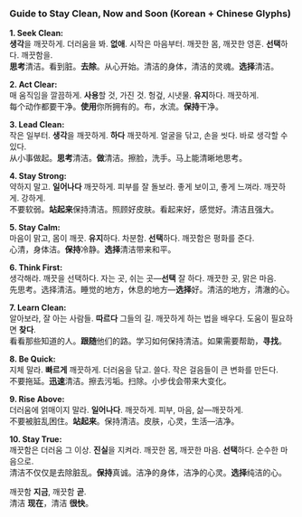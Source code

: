 ### **Guide to Stay Clean, Now and Soon (Korean + Chinese Glyphs)**

**1. Seek Clean:**  
**생각**을 깨끗하게. 더러움을 봐. **없애**. 시작은 마음부터. 깨끗한 몸, 깨끗한 영혼. **선택**하다. 깨끗함을.  
**思考**清洁。看到脏。**去除**。从心开始。清洁的身体，清洁的灵魂。**选择**清洁。

**2. Act Clear:**  
매 움직임을 깔끔하게. **사용**할 것, 가진 것. 헝겊, 시냇물. **유지**하다. 깨끗하게.  
每个动作都要干净。**使用**你所拥有的。布，水流。**保持**干净。

**3. Lead Clean:**  
작은 일부터. **생각**을 깨끗하게. **하다** 깨끗하게. 얼굴을 닦고, 손을 씻다. 바로 생각할 수 있다.  
从小事做起。**思考**清洁。**做**清洁。擦脸，洗手。马上能清晰地思考。

**4. Stay Strong:**  
약하지 말고. **일어나다** 깨끗하게. 피부를 잘 돌보라. 좋게 보이고, 좋게 느껴라. 깨끗하게. 강하게.  
不要软弱。**站起来**保持清洁。照顾好皮肤。看起来好，感觉好。清洁且强大。

**5. Stay Calm:**  
마음이 맑고, 몸이 깨끗. **유지**하다. 차분함. **선택**하다. 깨끗함은 평화를 준다.  
心清，身体洁。**保持**冷静。**选择**清洁带来和平。

**6. Think First:**  
생각해라. 깨끗을 선택하다. 자는 곳, 쉬는 곳—**선택** 잘 하다. 깨끗한 곳, 맑은 마음.  
先思考。选择清洁。睡觉的地方，休息的地方—**选择**好。清洁的地方，清澈的心。

**7. Learn Clean:**  
알아보라, 잘 아는 사람들. **따르다** 그들의 길. 깨끗하게 하는 법을 배우다. 도움이 필요하면 **찾다**.  
看看那些知道的人。**跟随**他们的路。学习如何保持清洁。如果需要帮助，**寻找**。

**8. Be Quick:**  
지체 말라. **빠르게** 깨끗하게. 더러움을 닦고. 쓸다. 작은 걸음들이 큰 변화를 만든다.  
不要拖延。**迅速**清洁。擦去污垢。扫除。小步伐会带来大变化。

**9. Rise Above:**  
더러움에 얽매이지 말라. **일어나다**. 깨끗하게. 피부, 마음, 삶—깨끗하게.  
不要被脏乱困住。**站起来**。保持清洁。皮肤，心灵，生活—洁净。

**10. Stay True:**  
깨끗함은 더러움 그 이상. **진실**을 지켜라. 깨끗한 몸, 깨끗한 마음. **선택**하다. 순수한 마음으로.  
清洁不仅仅是去除脏乱。**保持**真诚。洁净的身体，洁净的心灵。**选择**纯洁的心。

깨끗함 **지금**, 깨끗함 **곧**.  
清洁 **现在**，清洁 **很快**。
